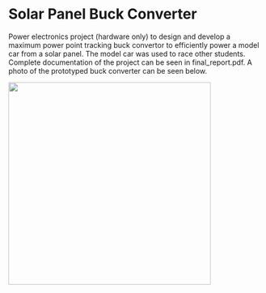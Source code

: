 # Solar Panel Buck Converter

Power electronics project (hardware only) to design and develop a maximum power point tracking buck convertor to efficiently power a model car from a solar panel. The model car was used to race other students. Complete documentation of the project can be seen in final_report.pdf. A photo of the prototyped buck converter can be seen below.

<img src="https://github.com/mkokshoorn/Solar_Panel_Buck_Converter/blob/master/buck_converter_circuit.jpg" width="400">
